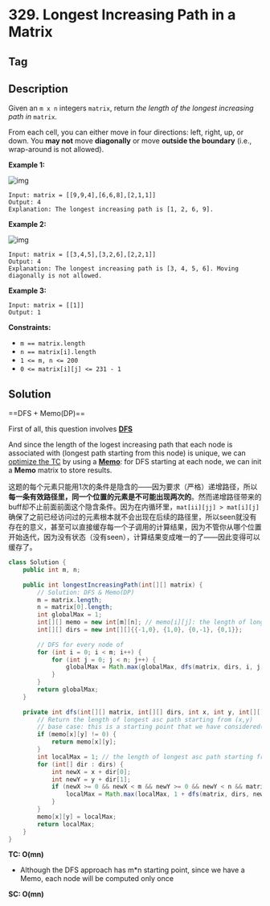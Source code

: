 # 329. Longest Increasing Path in a Matrix

## Tag



## Description

Given an `m x n` integers `matrix`, return *the length of the longest increasing path in* `matrix`.

From each cell, you can either move in four directions: left, right, up, or down. You **may not** move **diagonally** or move **outside the boundary** (i.e., wrap-around is not allowed).

 

**Example 1:**

![img](https://assets.leetcode.com/uploads/2021/01/05/grid1.jpg)

```
Input: matrix = [[9,9,4],[6,6,8],[2,1,1]]
Output: 4
Explanation: The longest increasing path is [1, 2, 6, 9].
```

**Example 2:**

![img](https://assets.leetcode.com/uploads/2021/01/27/tmp-grid.jpg)

```
Input: matrix = [[3,4,5],[3,2,6],[2,2,1]]
Output: 4
Explanation: The longest increasing path is [3, 4, 5, 6]. Moving diagonally is not allowed.
```

**Example 3:**

```
Input: matrix = [[1]]
Output: 1
```

 

**Constraints:**

- `m == matrix.length`
- `n == matrix[i].length`
- `1 <= m, n <= 200`
- `0 <= matrix[i][j] <= 231 - 1`



## Solution

==DFS + Memo(DP)==

First of all, this question involves **<u>DFS</u>**

And since the length of the logest increasing path that each node is associated with (longest path starting from this node) is unique, we can <u>optimize the TC</u> by using a **<u>Memo</u>**: for DFS starting at each node, we can init a **Memo** matrix to store results.

这题的每个元素只能用1次的条件是隐含的——因为要求（严格）递增路径，所以**每一条有效路径里，同一个位置的元素是不可能出现两次的**。然而递增路径带来的buff却不止前面前面这个隐含条件。因为在内循环里，`mat[ii][jj] > mat[i][j]`确保了之前已经访问过的元素根本就不会出现在后续的路径里，所以seen就没有存在的意义，甚至可以直接缓存每一个子调用的计算结果，因为不管你从哪个位置开始迭代，因为没有状态（没有seen），计算结果变成唯一的了——因此变得可以缓存了。



```java
class Solution {
    public int m, n;
    
    public int longestIncreasingPath(int[][] matrix) {
        // Solution: DFS & Memo(DP)
        m = matrix.length;
        n = matrix[0].length;
        int globalMax = 1;
        int[][] memo = new int[m][n]; // memo[i][j]: the length of longest asc path starting at (i,j)
        int[][] dirs = new int[][]{{-1,0}, {1,0}, {0,-1}, {0,1}};
        
        // DFS for every node of 
        for (int i = 0; i < m; i++) {
            for (int j = 0; j < n; j++) {
                globalMax = Math.max(globalMax, dfs(matrix, dirs, i, j, memo));
            }
        }
        return globalMax;
    }
    
    private int dfs(int[][] matrix, int[][] dirs, int x, int y, int[][] memo) {
        // Return the length of longest asc path starting from (x,y)
        // base case: this is a starting point that we have considered(the element is not 0)
        if (memo[x][y] != 0) {
            return memo[x][y];
        }
        int localMax = 1; // the length of longest asc path starting from (x,y)
        for (int[] dir : dirs) {
            int newX = x + dir[0];
            int newY = y + dir[1];
            if (newX >= 0 && newX < m && newY >= 0 && newY < n && matrix[newX][newY] > matrix[x][y]) {
                localMax = Math.max(localMax, 1 + dfs(matrix, dirs, newX, newY, memo));
            }
        }
        memo[x][y] = localMax;
        return localMax;
    }
}
```



**TC: O(mn)**

- Although the DFS approach has m*n starting point, since we have a Memo, each node will be computed only once

**SC: O(mn)**